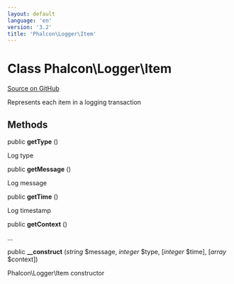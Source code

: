 ```yaml
---
layout: default
language: 'en'
version: '3.2'
title: 'Phalcon\Logger\Item'
---
```

# Class **Phalcon\Logger\Item**

<a href="https://github.com/phalcon/cphalcon/tree/v3.2.0/phalcon/logger/item.zep" class="btn btn-default btn-sm">Source on GitHub</a>

Represents each item in a logging transaction


## Methods
public  **getType** ()

Log type



public  **getMessage** ()

Log message



public  **getTime** ()

Log timestamp



public  **getContext** ()

...


public  **__construct** (*string* $message, *integer* $type, [*integer* $time], [*array* $context])

Phalcon\Logger\Item constructor



